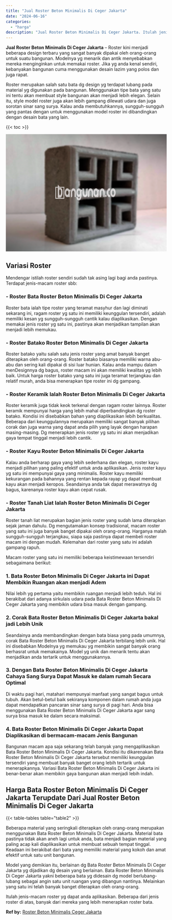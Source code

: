 ```yaml
---
title: "Jual Roster Beton Minimalis Di Ceger Jakarta"
date: "2024-06-16"
categories: 
  - "harga"
description: "Jual Roster Beton Minimalis Di Ceger Jakarta. Itulah jenis-macam roster yg dapat anda aplikasikan. Beberapa dari jenis roster di atas, banyak dari mereka yan..."
---
```


**Jual Roster Beton Minimalis Di Ceger Jakarta** – Roster kini menjadi beberapa design terbaru yang sangat banyak dipakai oleh orang-orang untuk suatu bangunan. Modelnya yg menarik dan antik menyebabkan mereka menginginkan untuk memakai roster. Jika yg anda kenal sendiri, kebanyakan bangunan cuma menggunakan desain lazim yang polos dan juga rapat.

Roster merupakan salah satu bata dg design yg terdapat lubang pada material yg digunakan pada bangunan. Menggunakan tipe bata yang satu ini tentu akan membuat style bangunan akan menjadi lebih elegan. Selain itu, style model roster juga akan lebih gampang dilewati udara dan juga sorotan sinar sang surya. Kalau anda membutuhkannya, sungguh-sungguh yang pantas dengan untuk menggunakan model roster ini dibandingkan dengan desain bata yang lain.

{{< toc >}}

![Jual Roster Beton Minimalis Di Ceger Jakarta](/images/bata-roster-minimalis-20.png)

## Variasi Roster

Mendengar istilah roster sendiri sudah tak asing lagi bagi anda pastinya. Terdapat jenis-macam roster sbb:

### \- Roster Bata Roster Beton Minimalis Di Ceger Jakarta

Roster bata ialah tipe roster yang teramat masyhur dan lagi diminati sekarang ini, ragam roster yg satu ini memiliki keunggulan tersendiri, adalah memiliki kesan yg sungguh-sungguh cantik kalau diaplikasikan. Dengan memakai jenis roster yg satu ini, pastinya akan menjadikan tampilan akan menjadi lebih memukau.

### \- Roster Batako Roster Beton Minimalis Di Ceger Jakarta

Roster batako yaitu salah satu jenis roster yang amat banyak banget diterapkan oleh orang-orang. Roster batako biasanya memiliki warna abu-abu dan sering kali dipakai di sisi luar hunian. Kalau anda mampu dalam menDesignnya dg bagus, roster macam ini akan memiliki kwalitas yg lebih baik. Untuk harga roster batako yang satu ini juga teramat terjangkau dan relatif murah, anda bisa menerapkan tipe roster ini dg gampang.

### \- Roster Keramik Ialah Roster Beton Minimalis Di Ceger Jakarta

Roster keramik juga tidak keok terkenal dengan ragam roster lainnya. Roster keramik mempunyai harga yang lebih mahal diperbandingkan dg roster batako. Kondisi ini disebabkan bahan yang diaplikasikan lebih berkualitas. Beberapa dari keunggulannya merupakan memiliki sangat banyak pilihan corak dan juga warna yang dapat anda pilih yang layak dengan harapan masing-masing. Dg menerapkan jenis roster yg satu ini akan menjadikan gaya tempat tinggal menjadi lebih cantik.

### \- Roster Kayu Roster Beton Minimalis Di Ceger Jakarta

Kalau anda berharap gaya yang lebih sederhana dan elegan, roster kayu menjadi pilihan yang paling efektif untuk anda aplikasikan. Jenis roster kayu yg satu ini mempunyai gaya yang minimalis. Roster kayu memiliki kekurangan pada bahannya yang rentan kepada rayap yg dapat membuat kayu akan menjadi keropos. Seandainya anda tak dapat merawatnya dg bagus, karenanya roster kayu akan cepat rusak.

### \- Roster Tanah Liat Ialah Roster Beton Minimalis Di Ceger Jakarta

Roster tanah liat merupakan bagian jenis roster yang sudah lama diterapkan sejak jaman dahulu. Dg mengutamakan konsep tradisional, macam roster yang satu ini juga banyak banget dipakai oleh orang-orang. Harganya malah sungguh-sungguh terjangkau, siapa saja pastinya dapat membeli roster macam ini dengan mudah. Kelemahan dari roster yang satu ini adalah gampang rapuh.

Macam roster yang satu ini memiliki beberapa keistimewaan tersendiri sebagaimana berikut:

### 1\. Bata Roster Beton Minimalis Di Ceger Jakarta ini Dapat Membikin Ruangan akan menjadi Adem

Nilai lebih yg pertama yaitu membikin ruangan menjadi lebih teduh. Hal ini berakibat dari adanya sirkulais udara pada Bata Roster Beton Minimalis Di Ceger Jakarta yang membikin udara bisa masuk dengan gampang.

### 2\. Corak Bata Roster Beton Minimalis Di Ceger Jakarta bakal jadi Lebih Unik

Seandainya anda membandingkan dengan bata biasa yang pada umumnya, corak Bata Roster Beton Minimalis Di Ceger Jakarta terbilang lebih unik. Hal ini disebabkan Modelnya yg memukau yg membikin sangat banyak orang berhasrat untuk memakainya. Model yg unik dan menarik tentu akan menjadikan anda tertarik untuk menggunakannya.

### 3\. Dengan Bata Roster Beton Minimalis Di Ceger Jakarta Cahaya Sang Surya Dapat Masuk ke dalam rumah Secara Optimal

Di waktu pagi hari, matahari mempunyai manfaat yang sangat bagus untuk tubuh. Akan betul-betul baik sekiranya komponen dalam rumah anda juga dapat mendapatkan pancaran sinar sang surya di pagi hari. Anda bisa menggunakan Bata Roster Beton Minimalis Di Ceger Jakarta agar sang surya bisa masuk ke dalam secara maksimal.

### 4\. Bata Roster Beton Minimalis Di Ceger Jakarta Dapat Diaplikasikan di bermacam-macam Jenis Bangunan

Bangunan macam apa saja sekarang telah banyak yang mengaplikasikan Bata Roster Beton Minimalis Di Ceger Jakarta. Kondisi itu dikarenakan Bata Roster Beton Minimalis Di Ceger Jakarta tersebut memiliki keunggulan tersendiri yang membuat banyak banget orang lebih tertarik untuk menerapkannya. Variasi Bata Roster Beton Minimalis Di Ceger Jakarta ini benar-benar akan membikin gaya bangunan akan menjadi lebih indah.

## Harga Bata Roster Beton Minimalis Di Ceger Jakarta Terupdate Dari Jual Roster Beton Minimalis Di Ceger Jakarta

{{< table-tables table="table2" >}}

Beberapa material yang seringkali diterapkan oleh orang-orang merupakan menggunakan Bata Roster Beton Minimalis Di Ceger Jakarta. Material bata pastinya tidak akan aneh lagi untuk anda, bata menjadi bagian material yang paling acap kali diaplikasikan untuk membuat sebuah tempat tinggal. Keadaan ini berakibat dari bata yang memiliki material yang kokoh dan amat efektif untuk satu unit bangunan.

Model yang demikian itu, berlainan dg Bata Roster Beton Minimalis Di Ceger Jakarta yg dijadikan dg desain yang berlainan. Bata Roster Beton Minimalis Di Ceger Jakarta yakni beberapa bata yg didesain dg model berlubang-lubang sebagai angin satu unit ruangan yang dibangun nantinya. Melainkan yang satu ini telah banyak banget diterapkan oleh orang-orang.

Itulah jenis-macam roster yg dapat anda aplikasikan. Beberapa dari jenis roster di atas, banyak dari mereka yang lebih menerapkan roster bata.

**Ref by:** [Roster Beton Minimalis Ceger Jakarta](https://id.wikipedia.org/wiki/Roster)
